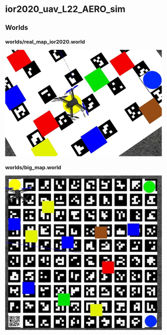 # ior2020_uav_L22_AERO_sim
## Worlds
### worlds/real_map_ior2020.world
![real_map](/readme_content/real_map.jpg)
### worlds/big_map.world
![big_map](/readme_content/big_map.jpg)
